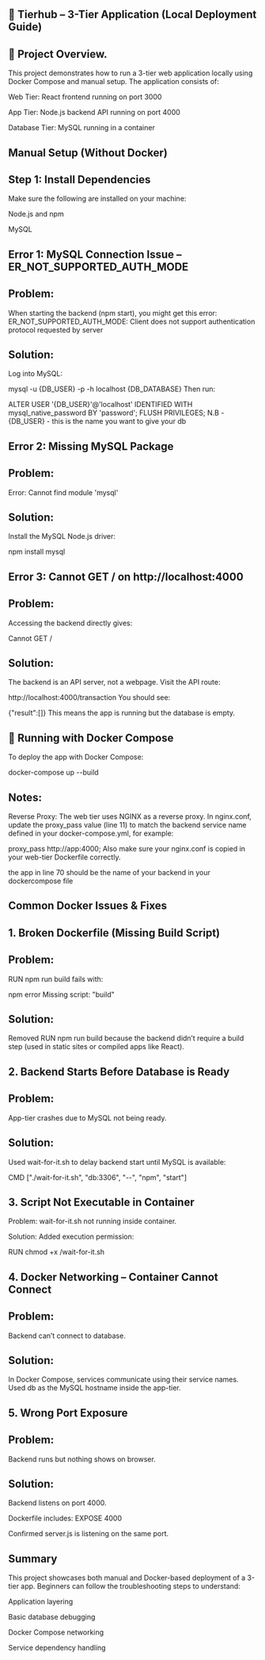 ## 🚀 Tierhub – 3-Tier Application (Local Deployment Guide)

## 🧩 Project Overview.
This project demonstrates how to run a 3-tier web application locally using Docker Compose and manual setup. The application consists of:

Web Tier: React frontend running on port 3000

App Tier: Node.js backend API running on port 4000

Database Tier: MySQL running in a container

##  Manual Setup (Without Docker)
##  Step 1: Install Dependencies
Make sure the following are installed on your machine:

Node.js and npm

MySQL

## Error 1: MySQL Connection Issue – ER_NOT_SUPPORTED_AUTH_MODE
##  Problem:
When starting the backend (npm start), you might get this error:
ER_NOT_SUPPORTED_AUTH_MODE: Client does not support authentication protocol requested by server

## Solution:
Log into MySQL:

mysql -u {DB_USER} -p -h localhost {DB_DATABASE}
Then run:

ALTER USER '{DB_USER}'@'localhost' IDENTIFIED WITH mysql_native_password BY 'password';
FLUSH PRIVILEGES;
N.B - {DB_USER} - this is the name you want to give your db 

## Error 2: Missing MySQL Package
## Problem:

Error: Cannot find module 'mysql'

##  Solution:
Install the MySQL Node.js driver:


npm install mysql

## Error 3: Cannot GET / on http://localhost:4000
## Problem:
Accessing the backend directly gives:

Cannot GET /

## Solution:
The backend is an API server, not a webpage. Visit the API route:

http://localhost:4000/transaction
You should see:

{"result":[]}
This means the app is running but the database is empty.

## 🐳 Running with Docker Compose
To deploy the app with Docker Compose:


docker-compose up --build
## Notes:
Reverse Proxy: The web tier uses NGINX as a reverse proxy.
In nginx.conf, update the proxy_pass value (line 11) to match the backend service name defined in your docker-compose.yml, for example:

proxy_pass http://app:4000;
Also make sure your nginx.conf is copied in your web-tier Dockerfile correctly.

the app in line 70 should be the name of your backend in your dockercompose file

## Common Docker Issues & Fixes
## 1. Broken Dockerfile (Missing Build Script)
## Problem:
RUN npm run build fails with:

npm error Missing script: "build"
## Solution:
Removed RUN npm run build because the backend didn’t require a build step (used in static sites or compiled apps like React).

##  2. Backend Starts Before Database is Ready
## Problem:
App-tier crashes due to MySQL not being ready.

## Solution:
Used wait-for-it.sh to delay backend start until MySQL is available:

CMD ["./wait-for-it.sh", "db:3306", "--", "npm", "start"]

## 3. Script Not Executable in Container
Problem:
wait-for-it.sh not running inside container.

Solution:
Added execution permission:

RUN chmod +x /wait-for-it.sh

##  4. Docker Networking – Container Cannot Connect
## Problem:
Backend can’t connect to database.

## Solution:
In Docker Compose, services communicate using their service names. Used db as the MySQL hostname inside the app-tier.

## 5. Wrong Port Exposure
## Problem:
Backend runs but nothing shows on browser.

## Solution:

Backend listens on port 4000.

Dockerfile includes: EXPOSE 4000

Confirmed server.js is listening on the same port.

##  Summary
This project showcases both manual and Docker-based deployment of a 3-tier app. Beginners can follow the troubleshooting steps to understand:

Application layering

Basic database debugging

Docker Compose networking

Service dependency handling


